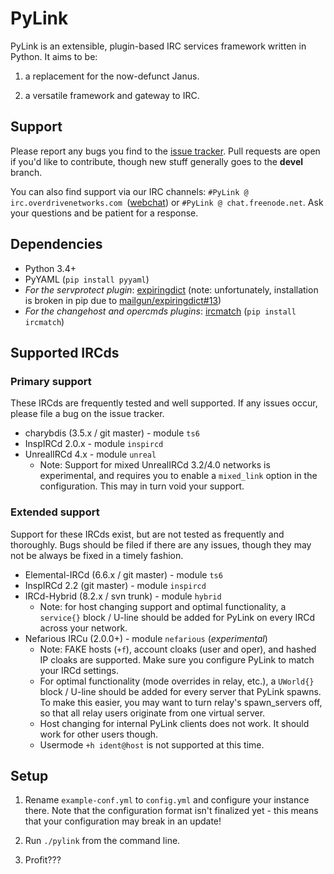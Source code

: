 # PyLink

PyLink is an extensible, plugin-based IRC services framework written in Python. It aims to be:

1) a replacement for the now-defunct Janus.

2) a versatile framework and gateway to IRC.

## Support

Please report any bugs you find to the [issue tracker](https://github.com/GLolol/PyLink/issues). Pull requests are open if you'd like to contribute, though new stuff generally goes to the **devel** branch.

You can also find support via our IRC channels: `#PyLink @ irc.overdrivenetworks.com `([webchat](https://webchat.overdrivenetworks.com/?channels=PyLink,dev)) or `#PyLink @ chat.freenode.net`. Ask your questions and be patient for a response.

## Dependencies

* Python 3.4+
* PyYAML (`pip install pyyaml`)
* *For the servprotect plugin*: [expiringdict](https://github.com/mailgun/expiringdict) (note: unfortunately, installation is broken in pip due to [mailgun/expiringdict#13](https://github.com/mailgun/expiringdict/issues/13))
* *For the changehost and opercmds plugins*: [ircmatch](https://github.com/mammon-ircd/ircmatch) (`pip install ircmatch`)

## Supported IRCds

### Primary support

These IRCds are frequently tested and well supported. If any issues occur, please file a bug on the issue tracker.

* charybdis (3.5.x / git master) - module `ts6`
* InspIRCd 2.0.x - module `inspircd`
* UnrealIRCd 4.x - module `unreal`
    - Note: Support for mixed UnrealIRCd 3.2/4.0 networks is experimental, and requires you to enable a `mixed_link` option in the configuration. This may in turn void your support.

### Extended support

Support for these IRCds exist, but are not tested as frequently and thoroughly. Bugs should be filed if there are any issues, though they may not be always be fixed in a timely fashion.

* Elemental-IRCd (6.6.x / git master) - module `ts6`
* InspIRCd 2.2 (git master) - module `inspircd`
* IRCd-Hybrid (8.2.x / svn trunk) - module `hybrid`
    - Note: for host changing support and optimal functionality, a `service{}` block / U-line should be added for PyLink on every IRCd across your network.
* Nefarious IRCu (2.0.0+) - module `nefarious` (*experimental*)
    - Note: FAKE hosts (`+f`), account cloaks (user and oper), and hashed IP cloaks are supported. Make sure you configure PyLink to match your IRCd settings.
    - For optimal functionality (mode overrides in relay, etc.), a `UWorld{}` block / U-line should be added for every server that PyLink spawns. To make this easier, you may want to turn relay's spawn_servers off, so that all relay users originate from one virtual server.
    - Host changing for internal PyLink clients does not work. It should work for other users though.
    - Usermode `+h ident@host` is not supported at this time.

## Setup

1) Rename `example-conf.yml` to `config.yml` and configure your instance there. Note that the configuration format isn't finalized yet - this means that your configuration may break in an update!

2) Run `./pylink` from the command line.

3) Profit???
